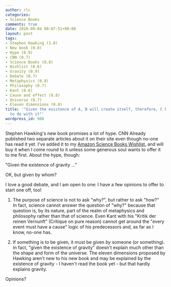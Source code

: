 ```yaml
---
author: rlc
categories:
- Science Books
comments: true
date: 2010-09-04 00:07:51+00:00
layout: post
tags:
- Stephen Hawking (1.0)
- New book (0.8)
- Hype (0.9)
- CNN (0.7)
- Science Books (0.8)
- Wishlist (0.6)
- Gravity (0.9)
- Debate (0.7)
- Metaphysics (0.8)
- Philosophy (0.7)
- Kant (0.6)
- Cause and effect (0.8)
- Universe (0.7)
- Eleven dimensions (0.8)
title: '"Given the existence of A, B will create itself, therefore, C had nothing
  to do with it"'
wordpress_id: 908
---
```


Stephen Hawking's new book promises a lot of hype. CNN Already published two separate articles about it on their site even though no-one has read it yet. I've added it to my [Amazon Science Books Wishlist](http://amzn.com/w/2NIU712R6L9YF), and will buy it when I come round to it unless some generous soul wants to offer it to me first. About the hype, though:

<!--more-->

"Given the existence of gravity ..."

OK, but given by whom?

I love a good debate, and I am open to one: I have a few opinions to offer to start one off, too!

1. The purpose of science is not to ask "why?", but rather to ask "how?"  
   In fact, science cannot answer the question of "why?" because that question is, by its nature, part of the realm of metaphysics and philosophy rather than that of science. Even Kant with his "Kritik der reinen Vernunft" (Critique on pure reason) cannot get around the "every event must have a cause" logic of his predecessors and, as far as I know, no-one has.

2. If something is to be given, it must be given _by_ someone (or something).  
   In fact, "given the existence of gravity" doesn't explain much other than the shape and form of the universe. The eleven dimensions proposed by Hawking aren't new to his new book and may be explained by the existence of gravity - I haven't read the book yet - but that hardly explains gravity.

Opinions?